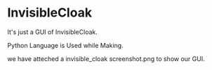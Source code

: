 # InvisibleCloak

It's just a GUI of InvisibleCloak.

Python Language is Used while Making.

we have atteched a invisible_cloak screenshot.png to show our GUI.

